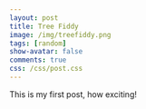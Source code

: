 ```yaml
---
layout: post
title: Tree Fiddy
image: /img/treefiddy.png
tags: [random]
show-avatar: false
comments: true
css: /css/post.css
---
```


This is my first post, how exciting!
